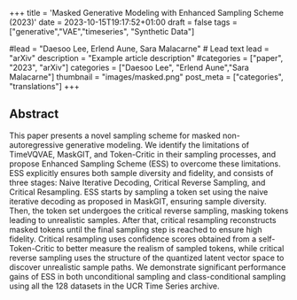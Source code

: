+++
title = 'Masked Generative Modeling with Enhanced Sampling Scheme (2023)'
date = 2023-10-15T19:17:52+01:00
draft = false
tags = ["generative","VAE","timeseries", "Synthetic Data"]

#lead = "Daesoo Lee, Erlend Aune, Sara Malacarne" # Lead text
lead = "arXiv"
description =  "Example article description"
#categories = ["paper", "2023", "arXiv"]
categories = ["Daesoo Lee", "Erlend Aune","Sara Malacarne"]
thumbnail = "images/masked.png"
post_meta = ["categories", "translations"]
+++

## Abstract
This paper presents a novel sampling scheme for masked non-autoregressive generative modeling. We identify the limitations of TimeVQVAE, MaskGIT, and Token-Critic in their sampling processes, and propose Enhanced Sampling Scheme (ESS) to overcome these limitations. ESS explicitly ensures both sample diversity and fidelity, and consists of three stages: Naive Iterative Decoding, Critical Reverse Sampling, and Critical Resampling. ESS starts by sampling a token set using the naive iterative decoding as proposed in MaskGIT, ensuring sample diversity. Then, the token set undergoes the critical reverse sampling, masking tokens leading to unrealistic samples. After that, critical resampling reconstructs masked tokens until the final sampling step is reached to ensure high fidelity. Critical resampling uses confidence scores obtained from a self-Token-Critic to better measure the realism of sampled tokens, while critical reverse sampling uses the structure of the quantized latent vector space to discover unrealistic sample paths. We demonstrate significant performance gains of ESS in both unconditional sampling and class-conditional sampling using all the 128 datasets in the UCR Time Series archive.

